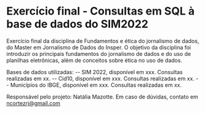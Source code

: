 # Exercício final - Consultas em SQL à base de dados do SIM2022

Exercício final da disciplina de Fundamentos e ética do jornalismo de dados, do Master em Jornalismo de Dados do Insper. O objetivo da disciplina foi introduzir os principais fundamentos do jornalismo de dados e do uso de planilhas eletrônicas, além de conceitos sobre ética no uso de dados. 

Bases de dados utilizadas:
-- SIM 2022, disponível em xxx. Consultas realizadas em xx.
-- Cid10, disponível em xxx. Consultas realizadas em xx.
-- Municípios do IBGE, disponível em xxx. Consultas realizadas em xx.

Responsável pelo projeto: Natália Mazotte. Em caso de dúvidas, contato em ncortezrj@gmail.com
